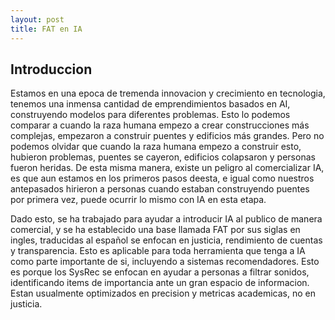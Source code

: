 ```yaml
---
layout: post
title: FAT en IA
---
```


## Introduccion

Estamos en una epoca de tremenda innovacion y crecimiento en tecnologia, tenemos una inmensa cantidad de emprendimientos basados en AI, construyendo modelos para diferentes problemas. Esto lo podemos comparar a cuando la raza humana empezo a crear construcciones más complejas, empezaron a construir puentes y edificios más grandes. Pero no podemos olvidar que cuando la raza humana empezo a construir esto, hubieron problemas, puentes se cayeron, edificios colapsaron y personas fueron heridas. De esta misma manera, existe un peligro al comercializar IA, es que aun estamos en los primeros pasos deesta, e igual como nuestros antepasados hirieron a personas cuando estaban construyendo puentes por primera vez, puede ocurrir lo mismo con IA en esta etapa.

Dado esto, se ha trabajado para ayudar a introducir IA al publico de manera comercial, y se ha establecido una base llamada FAT por sus siglas en ingles, traducidas al español se enfocan en justicia, rendimiento de cuentas y transparencia. Esto es aplicable para toda herramienta que tenga a IA como parte importante de si, incluyendo a sistemas recomendadores. Esto es porque los SysRec se enfocan en ayudar a personas a filtrar sonidos, identificando items de importancia ante un gran espacio de informacion. Estan usualmente optimizados en precision y metricas academicas, no en justicia.
